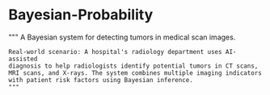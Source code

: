 # Bayesian-Probability


 """
    A Bayesian system for detecting tumors in medical scan images.
    
    Real-world scenario: A hospital's radiology department uses AI-assisted
    diagnosis to help radiologists identify potential tumors in CT scans,
    MRI scans, and X-rays. The system combines multiple imaging indicators
    with patient risk factors using Bayesian inference.
    """
